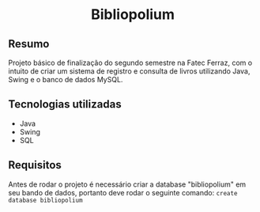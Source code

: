 # <p align="center"> Bibliopolium </p>

## Resumo
Projeto básico de finalização do segundo semestre na Fatec Ferraz, com o intuito de criar um sistema de registro e consulta de livros utilizando Java, Swing e o banco de dados MySQL.

## Tecnologias utilizadas
- Java
- Swing
- SQL

## Requisitos
Antes de rodar o projeto é necessário criar a database "bibliopolium" em seu bando de dados, portanto deve rodar o seguinte comando: ```create database bibliopolium```
